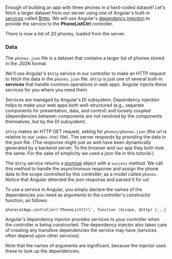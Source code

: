 Enough of building an app with three phones in a hard-coded dataset! Let's fetch a larger dataset
from our server using one of Angular's built-in <a href="https://docs.angularjs.org/guide/services" target="_blank">services</a> 
called <a href="https://docs.angularjs.org/api/ng/service/$http" target="_blank">$http</a>. We will use Angular's 
<a href="https://docs.angularjs.org/guide/di" target="_blank">dependency injection</a> 
to provide the service to the **PhoneListCtrl** controller.

There is now a list of 20 phones, loaded from the server.

### Data
The `phones.json` file is a dataset that contains a larger list of phones stored in the JSON format.

We'll use Angular's `$http` service in our controller to make an HTTP
request to fetch the data in the `phones.json` file. `$http` is just
one of several built-in **services** that handle common operations
in web apps. Angular injects these services for you where you need them.

Services are managed by Angular's DI subsystem. Dependency injection
helps to make your web apps both well-structured (e.g., separate components for presentation, data,
and control) and loosely coupled (dependencies between components are not resolved by the
components themselves, but by the DI subsystem).

`$http` makes an HTTP GET request, asking for `phones/phones.json` (the url is
relative to our `index.html` file). The server responds by providing the data in the json file.
(The response might just as well have been dynamically generated by a backend server. To the
browser and our app they both look the same. For the sake of simplicity we used a json file in this
tutorial.)

The `$http` service returns a <a href="https://docs.angularjs.org/api/ng/service/$q" target="_blank">promise</a> object with a `success`
method. We call this method to handle the asynchronous response and assign the phone data to the
scope controlled by this controller, as a model called `phones`. Notice that Angular detected the
json response and parsed it for us!

To use a service in Angular, you simply declare the names of the dependencies you need as arguments
to the controller's constructor function, as follows:

    phonecatApp.controller('PhoneListCtrl', function ($scope, $http) {...}

Angular's dependency injector provides services to your controller when the controller is being
constructed. The dependency injector also takes care of creating any transitive dependencies the
service may have (services often depend upon other services).

Note that the names of arguments are significant, because the injector uses these to look up the
dependencies.
